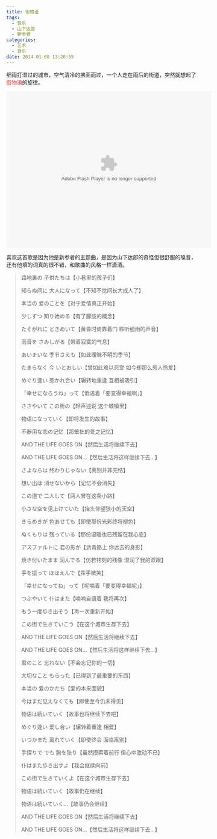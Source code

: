 ```yaml
---
title: 街物语
tags:
  - 音乐
  - 山下达郎
  - 新参者
categories:
  - 艺术
  - 音乐
date: 2014-01-08 13:20:55
---
```

细雨打湿过的城市，空气清冷的拂面而过，一个人走在雨后的街道，突然就想起了<span style="color:#E53333;">街物语</span>的旋律。

<embed height="415" width="544" quality="high" allowfullscreen="true" type="application/x-shockwave-flash" src="//static.hdslb.com/miniloader.swf" flashvars="aid=900618&page=1" pluginspage="//www.adobe.com/shockwave/download/download.cgi?P1_Prod_Version=ShockwaveFlash"></embed>

<!--more-->

喜欢这首歌是因为他是新参者的主题曲，是因为山下达郎的奇怪但很舒服的嗓音，还有他填的词真的很不错，和歌曲的风格一样潇洒。

> 路地裏の 子供たちは【小巷里的孩子们】
>
> 知らぬ间に 大人になって【不知不觉间长大成人了】
>
> 本当の 爱のことを【对于爱情真正开始】
>
> 少しずつ 知り始める【有了朦胧的概念】
>
> たそがれに ときめいて【黄昏时倚靠着门 聆听细雨的声音】
>
> 雨音を さみしがる【带着寂寞的气息】
>
> あいまいな 季节さえも【如此暧昧不明的季节】
>
> たまらなく 今 いとおしい【曾如此难以忍受 如今却那么惹人怜爱】
>
> めぐり逢い 惹かれ合い【辗转地重逢 互相被吸引】
>
> 「幸せになろうね」って【低语着「要变得幸福啊」】
>
> ささやいて この街の【轻声述说 这个城镇里】
>
> 物语になっていく【即将发生的故事】
>
> 不器用な恋の记忆【那笨拙的爱之记忆】
>
> AND THE LIFE GOES ON【然后生活将继续下去】
>
> AND THE LIFE GOES ON...【然后生活将这样继续下去...】
>
> さよならは 终わりじゃない【离别并非完结】
>
> 想い出は 消せないから【记忆不会消失】
>
> この道で 二人して【两人曾在这条小路】
>
> 小さな空を见上けていた【抬头仰望狭小的天空】
>
> きらめきが 色あせても【即使那份光彩终将褪色】
>
> ぬくもりは 残っている【那份温暖也已残留在我心底】
>
> アスファルトに 君の影が【沥青路上 你远去的身影】
>
> 焼き付いたまま 润んでる【仿若铭刻的残像 湿润了我的双眼】
>
> 手を振って ほほえんで【挥手微笑】
>
> 「幸せになってね」って【呢喃着「要变得幸福呢」】
>
> つぶやいて 仆はまた【喃喃自语着 我将再次】
>
> もう一度歩き出そう【再一次重新开始】
>
> この街で生きていこう【在这个城市生存下去】
>
> AND THE LIFE GOES ON【然后生活将继续下去】
>
> AND THE LIFE GOES ON...【然后生活将这样继续下去...】
>
> 君のこと 忘れない【不会忘记你的一切】
>
> 大切なこと もらった【已得到了最重要的东西】
>
> 本当の 爱のかたち【爱的本来面貌】
>
> 今はまだ见えなくても【即使至今仍未得见】
>
> 物语は続いていく【故事也将继续下去吧】
>
> めぐり逢い 爱し合い【辗转着重逢 相爱】
>
> いつかまた 离れていく【即使终会 面临离别】
>
> 手探りで でも 胸を张り【虽然摸索着前行 但心中激动不已】
>
> 仆はまた歩き出すよ【我会继续向前】
>
> この街で生きていくよ【在这个城市生存下去】
>
> 物语は続いていく【故事仍在继续】
>
> 物语は続いていく...【故事仍会继续】
>
> AND THE LIFE GOES ON【然后生活将继续下去】
>
> AND THE LIFE GOES ON...【然后生活将这样继续下去...】
